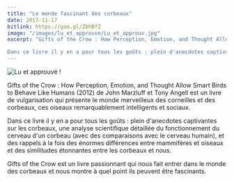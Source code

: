 ```yaml
---
title: "Le monde fascinant des corbeaux"
date: 2017-11-17
bitlink: https://goo.gl/ZbhBfZ
image: "/images/lu_et_approuve/Lu_et_approuv.jpg"
excerpt: "Gifts of the Crow : How Perception, Emotion, and Thought Allow Smart Birds to Behave Like Humans (2012) de John Marzluff et Tony Angell est un livre de vulgarisation qui présente le monde merveilleux des corneilles et des corbeaux, ces oiseaux remarquablement intelligents et sociaux.

Dans ce livre il y en a pour tous les goûts : plein d'anecdotes captivantes sur les corbeaux, une analyse scientifique détaillée du..."
---
```


![Lu et approuvé !](/images/lu_et_approuve/Lu_et_approuv.jpg)

Gifts of the Crow : How Perception, Emotion, and Thought Allow Smart Birds to Behave Like Humans (2012) de John Marzluff et Tony Angell est un livre de vulgarisation qui présente le monde merveilleux des corneilles et des corbeaux, ces oiseaux remarquablement intelligents et sociaux.

Dans ce livre il y en a pour tous les goûts : plein d'anecdotes captivantes sur les corbeaux, une analyse scientifique détaillée du fonctionnement du cerveau d'un corbeau (avec des comparaisons avec le cerveau humain), et des rappels à la fois des énormes différences entre mammifères et oiseaux et des similitudes étonnantes entre les corbeaux et nous.

Gifts of the Crow est un livre passionnant qui nous fait entrer dans le monde des corbeaux et nous montre à quel point ils peuvent être fascinants.
